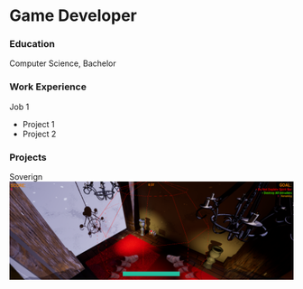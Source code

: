 # Game Developer

### Education
Computer Science, Bachelor

### Work Experience
Job 1
- Project 1
- Project 2

### Projects
Soverign
![Thumbnail](/assets/pic-1.png)
